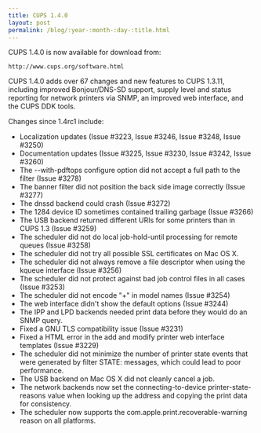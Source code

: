 ```yaml
---
title: CUPS 1.4.0
layout: post
permalink: /blog/:year-:month-:day-:title.html
---
```


CUPS 1.4.0 is now available for download from:

    http://www.cups.org/software.html

CUPS 1.4.0 adds over 67 changes and new features to CUPS 1.3.11, including improved Bonjour/DNS-SD support, supply level and status reporting for network printers via SNMP, an improved web interface, and the CUPS DDK tools.

Changes since 1.4rc1 include:

- Localization updates (Issue #3223, Issue #3246, Issue #3248, Issue #3250)
- Documentation updates (Issue #3225, Issue #3230, Issue #3242, Issue #3260)
- The --with-pdftops configure option did not accept a full path to the filter (Issue #3278)
- The banner filter did not position the back side image correctly (Issue #3277)
- The dnssd backend could crash (Issue #3272)
- The 1284 device ID sometimes contained trailing garbage (Issue #3266)
- The USB backend returned different URIs for some printers than in CUPS 1.3 (Issue #3259)
- The scheduler did not do local job-hold-until processing for remote queues (Issue #3258)
- The scheduler did not try all possible SSL certificates on Mac OS X.
- The scheduler did not always remove a file descriptor when using the kqueue interface (Issue #3256)
- The scheduler did not protect against bad job control files in all cases (Issue #3253)
- The scheduler did not encode "+" in model names (Issue #3254)
- The web interface didn't show the default options (Issue #3244)
- The IPP and LPD backends needed print data before they would do an SNMP query.
- Fixed a GNU TLS compatibility issue (Issue #3231)
- Fixed a HTML error in the add and modify printer web interface templates (Issue #3229)
- The scheduler did not minimize the number of printer state events that were generated by filter STATE: messages, which could lead to poor performance.
- The USB backend on Mac OS X did not cleanly cancel a job.
- The network backends now set the connecting-to-device printer-state- reasons value when looking up the address and copying the print data for consistency.
- The scheduler now supports the com.apple.print.recoverable-warning reason on all platforms.


